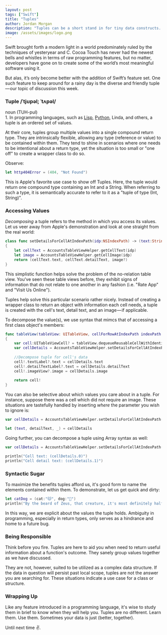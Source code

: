 ```yaml
---
layout: post
tags: ["Swift"]
title: "Tuples"
author: Jordan Morgan
description: "Tuples can be a short stand in for tiny data constructs. When used properly, they can make your code a bit more opportunistic."
image: /assets/images/logo.png
---
```

Swift brought forth a modern light in a world predominately ruled by the techniques of yesteryear and C. Cocoa Touch has never had the newest bells and whistles in terms of raw programming features, but no matter, developers have gone on to create some of the world’s most meaningful software using it. 

But alas, it’s only become better with the addition of Swift’s feature set.
One such feature to keep around for a rainy day is the diverse and friendly tuple — our topic of discussion this week.

### Tuple /ˈtjʊpəl; ˈtʌpəl/
noun (TUH-pul)  
1\. In programming languages, such as [Lisp][1], [Python][2], Linda, and others, a tuple is an ordered set of values.

At their core, tuples group multiple values into a single compound return type. They are intrinsically flexible, allowing any type (reference or value) to be contained within them. They tend to shine in scenarios where one needs to be intentional about a return type, yet the situation is too small or "one off" to create a wrapper class to do so.

Observe:
```swift
let http404Error = (404, "Not Found")
```
This is Apple's favorite use case to show off Tuples. Here, the tuple would return one compound type containing an Int and a String. When referring to such a type, it is semantically accurate to refer to it as a "tuple of type (Int, String)".

### Accessing Values

_Decomposing_ a tuple refers to the method in which you access its values. Let us veer away from Apple's demonstration and look at one straight from the real world:
```swift
class func setDetailsForCellAtIndexPath(idp:NSIndexPath) -> (text:String?, detailText:String?, image:UIImage?)  
{  
    let cellText = AccountsTableViewHelper.getCellText(idp)  
    let image = AccountsTableViewHelper.getCellImage(idp)  
    return (cellText.text, cellText.detailText, image?)  
}
```
This simplistic function helps solve the problem of the no-relation table view. You've seen these table views before, they exhibit signs of information that do not relate to one another in any fashion (i.e. "Rate App" and "Visit Us Online").

Tuples help solve this particular scenario rather nicely. Instead of creating a wrapper class to return an object with information each cell needs, a tuple is created with the cell's text, detail text, and an image — if applicable.

To decompose the value(s), we use syntax that mimcs that of accessing a first class object's members:
```swift
func tableView(tableView: UITableView, cellForRowAtIndexPath indexPath: NSIndexPath) -> UITableViewCell  
{  
    var cell:UITableViewCell? = tableView.dequeueReusableCellWithIdentifier(REUSE_ID) as?UITableViewCell  
    var cellDetails = AccountsTableViewHelper.setDetailsForCellAtIndexPath(indexPath)
    
    //Decompose tuple for cell's data  
    cell!.textLabel?.text = cellDetails.text  
    cell!.detailTextLabel?.text = cellDetails.detailText  
    cell!.imageView?.image = cellDetails.image
    
    return cell!  
}
```
You can also be selective about which values you care about in a tuple. For instance, suppose there was a cell which did not require an image. These situations are tastefully handled by inserting _where_ the parameter you wish to ignore is:
```swift
var cellDetails = AccountsTableViewHelper.setDetailsForCellAtIndexPath(indexPath)

let (text, detailText, _) = cellDetails 
```
Going further, you can decompose a tuple using Array syntax as well:
```swift
var cellDetails = AccountsTableViewHelper.setDetailsForCellAtIndexPath(indexPath)

println("Cell text: (cellDetails.0)")  
println("Cell detail text: (cellDetails.1)")
```
### Syntactic Sugar

To maximize the benefits tuples afford us, it's good form to name the elements contained within them. To demonstrate, let us get quick and dirty:
```swift
let catDog = (cat:"🐱", dog:"🐶")  
println("By the beard of Zeus, that creature, it's most definitely half (catDog.cat) and half (catDog.dog)")
```
In this way, we are explicit about the values the tuple holds. Ambiguity in programming, especially in return types, only serves as a hindrance and home to a future bug.

### Being Responsible

Think before you fire. Tuples are here to aid you when need to return useful information about a function's outcome. They sanely group values together as we have discussed.

They are not, however, suited to be utilized as a complex data structure. If the data in question will persist past local scope, tuples are not the answer you are searching for. These situations indicate a use case for a class or structure.

### Wrapping Up
Like any feature introduced in a programming language, it's wise to study them in brief to know when they will help you. Tuples are no different. Learn them. Use them. Sometimes your data is just (better, together).

Until next time ✌️.

[1]: http://searchsoa.techtarget.com/definition/LISP
[2]: http://searchenterpriselinux.techtarget.com/definition/Python
[3]: https://cdn-images-1.medium.com/max/2000/1*8U0TIdYofOBTth16Haay2Q.png
